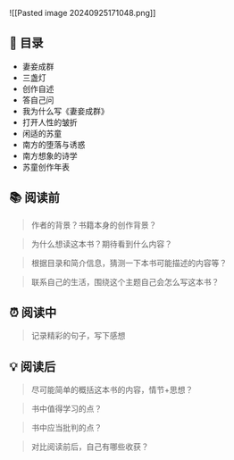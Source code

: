 ![[Pasted image 20240925171048.png]]
## 📑 目录
* 妻妾成群  
* 三盏灯  
* 创作自述  
* 答自己问  
* 我为什么写《妻妾成群》  
* 打开人性的皱折 
* 闲适的苏童 
* 南方的堕落与诱惑  
* 南方想象的诗学  
* 苏童创作年表
## 📚 阅读前
> 作者的背景？书籍本身的创作背景？

> 为什么想读这本书？期待看到什么内容？

> 根据目录和简介信息，猜测一下本书可能描述的内容等？

> 联系自己的生活，围绕这个主题自己会怎么写这本书？
## ⏰ 阅读中
> 记录精彩的句子，写下感想
##  💡 阅读后
> 尽可能简单的概括这本书的内容，情节+思想？

> 书中值得学习的点？

> 书中应当批判的点？

> 对比阅读前后，自己有哪些收获？ 
